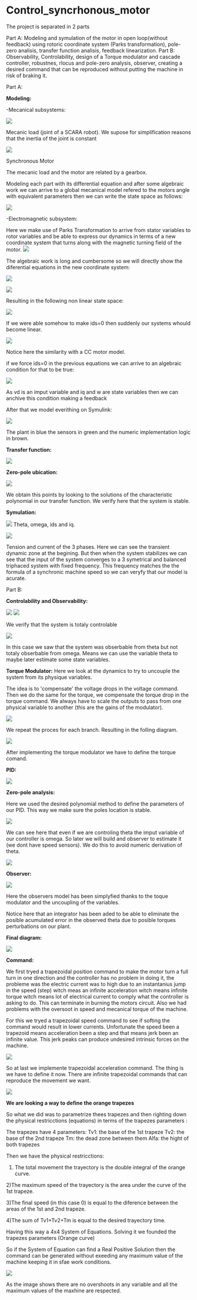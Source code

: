 # Control_syncrhonous_motor



The project is separated in 2 parts

Part A: Modeling and symulation of the motor in open loop(without feedback) using rotoric coordinate system (Parks transformation), pole-zero analisis, transfer function analisis, feedback linearization.
Part B: Observability, Controlability, design of a Torque modulator and cascade controller, robustnes, rlocus and pole-zero analysis, observer, creating a desired command that can be reproduced without putting the machine in risk of braking it.

Part A:

**Modeling:**

-Mecanical subsystems:

![](Capture.PNG) 

Mecanic load (joint of a SCARA robot). We supose for simplification reasons that the inertia of the joint is constant

![](Capture2.PNG)

Synchronous Motor

The mecanic load and the motor are related by a gearbox.

Modeling each part with its differential equation and after some algebraic work we can arrive to a global mecanical model refered to the motors angle with equivalent parameters then we can write the state space as follows:

![](Capture3.PNG)

-Electromagnetic subsystem:

Here we make use of Parks Transformation to arrive from stator variables to rotor variables and be able to express our dynamics in terms of a new coordinate system that turns along with the magnetic turning field of the motor.
![](Capture6.PNG)

The algebraic work is long and cumbersome so we will directly show the diferential equations in the new coordinate system:

![](Capture4.PNG)

![](Capture5.PNG)

Resulting in the following non linear state space:

![](Capture7.PNG)

If we were able somehow to make ids=0 then suddenly our systems whould become linear.

![](Capture9.PNG)

Notice here the similarity with a CC motor model.

if we force ids=0 in the previous equations we can arrive to an algebraic condition for that to be true: 

![](Capture8.PNG)

As vd is an imput variable and iq and w are state variables then we can anchive this condition making a feedback 


After that we model everithing on Symulink:

![](Capture10.PNG)

The plant in blue the sensors in green and the numeric implementation logic in brown.



**Transfer function:**

![](Capture11.PNG)


**Zero-pole ubication:**

![](Capture12.PNG)

We obtain this points by looking to the solutions of the characteristic polynomial in our transfer function. We verify here that the system is stable.

**Symulation:**

![](Capture13.PNG)
Theta, omega, ids and iq.

![](Capture14.PNG)

Tension and current of the 3 phases. Here we can see the transient dynamic zone at the begining. But then when the system stabilizes we can see that the input of the system converges to a 3 symetrical and balanced triphaced system with fixed frequency. This frequency matches the the formula of a synchronic machine speed so we can veryfy that our model is acurate.





Part B:

**Controlability and Observability:**

![](Capture15.PNG)
![](Capture16.PNG)

We verify that the system is totaly controlable

![](Capture17.PNG)

In this case we saw that the system was obserbable from theta but not totaly obserbable from omega. Means we can use the variable theta to maybe later estimate some state variables.


**Torque Modulator:**
Here we look at the dynamics to try to uncouple the system from its physique variables.

The idea is to 'compensate' the voltage drops in the voltage command. Then we do the same for the torque, we compensate the torque drop in the torque command. We always have to scale the outputs to pass from one physical variable to another (this are the gains of the modulator).

![](Capture19.PNG)

We repeat the proces for each branch. Resulting in the folling diagram.

![](Capture18.PNG)


After implementing the torque modulator we have to define the torque comand.

**PID:**

![](Capture20.PNG)


**Zero-pole analysis:**

Here we used the desired polynomial method to define the parameters of our PID. This way we make sure the poles location is stable. 

![](Capture21.PNG)

We can see here that even if we are controling theta the imput variable of our controller is omega. So later we will build and observer to estimate it (we dont have speed sensors). We do this to avoid numeric derivation of theta. 

![](Capture22.PNG)



**Observer:**


![](Capture23.PNG)

Here the observers model has been simplyfied thanks to the toque modulator and the uncoupling of the variables. 

Notice here that an integrator has been aded to be able to eliminate the posible acumulated error in the observed theta due to posible torques perturbations on our plant.


**Final diagram:**

![](Capture24.PNG)


**Command:**



We first tryed a trapezoidal position command to make the motor turn a full turn in one direction and the controller has no problem in doing it, the probleme was the electric current was to high due to an instantanius jump in the speed (step) witch meas an infinite acceleration witch means infinite torque witch means lot of electrical current to comply what the controller is asking to do. This can terminate in burning the motors circuit. Also we had problems with the oversoot in speed and mecanical torque of the machine.



For this we tryed a trapezoidal speed command to see if softing the command would result in lower currents. Unfortunate the speed been a trapezoid means acceleration been 
a step and that means jerk been an infinite value. This jerk peaks can produce undesired intrinsic forces on the machine.

![](Capture25.PNG)


So at last we implemente trapezoidal acceleration command. The thing is we have to define it now. There are infinite trapezoidal commands that can reproduce the movement we want. 




![](Capture26.PNG)


**We are looking a way to define the orange trapezes**


So what we did was to parametrize thees trapezes and then righting down the physical restricctions (equations) in terms of the trapezes parameters :

The trapezes have 4 parameters:
Tv1: the base of the 1st trapeze
Tv2: the base of the 2nd trapeze
Tm: the dead zone between them
Alfa: the hight of both trapezes

Then we have the physical restricctions:

1) The total movement the trayectory is the double integral of the orange curve.

2)The maximum speed of the trayectory is the area under the curve of the 1st trapeze.

3)The final speed (in this case 0) is equal to the diference between the areas of the 1st and 2nd trapeze.

4)The sum of Tv1+Tv2+Tm is equal to the desired trayectory time.


Having this way a 4x4 System of Equations. Solving it we founded the trapezes parameters (Orange curve)

So if the System of Equation can find a Real Positive Solution then the command can be generated without exeeding any maximum value of the machine keeping it in sfae work conditions.




![](Capture27.PNG)




As the image shows there are no overshoots in any variable and all the maximum values of the maxhine are respected.









